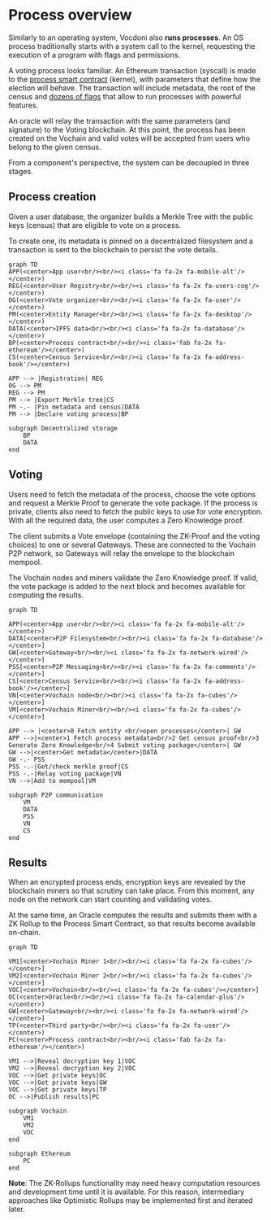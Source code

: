 # Process overview

Similarly to an operating system, Vocdoni also **runs processes**. An OS process traditionally starts with a system call to the kernel, requesting the execution of a program with flags and permissions.

A voting process looks familiar. An Ethereum transaction (syscall) is made to the [process smart contract](https://github.com/vocdoni/dvote-solidity#process) (kernel), with parameters that define how the election will behave. The transaction will include metadata, the root of the census and [dozens of flags](https://github.com/vocdoni/dvote-solidity#types-and-values) that allow to run processes with powerful features.

An oracle will relay the transaction with the same parameters (and signature) to the Voting blockchain. At this point, the process has been created on the Vochain and valid votes will be accepted from users who belong to the given census.

From a component's perspective, the system can be decoupled in three stages.

## Process creation

Given a user database, the organizer builds a Merkle Tree with the public keys (census) that are eligible to vote on a process.

To create one, its metadata is pinned on a decentralized filesystem and a transaction is sent to the blockchain to persist the vote details.

```mermaid
graph TD
APP(<center>App user<br/><br/><i class='fa fa-2x fa-mobile-alt'/></center>)
REG(<center>User Registry<br/><br/><i class='fa fa-2x fa-users-cog'/></center>)
OG(<center>Vote organizer<br/><br/><i class='fa fa-2x fa-user'/></center>)
PM(<center>Entity Manager<br/><br/><i class='fa fa-2x fa-desktop'/></center>)
DATA(<center>IPFS data<br/><br/><i class='fa fa-2x fa-database'/></center>)
BP(<center>Process contract<br/><br/><i class='fab fa-2x fa-ethereum'/></center>)
CS(<center>Census Service<br/><br/><i class='fa fa-2x fa-address-book'/></center>)

APP --> |Registration| REG
OG --> PM
REG --> PM
PM --> |Export Merkle tree|CS
PM -.- |Pin metadata and census|DATA
PM --> |Declare voting process|BP

subgraph Decentralized storage
	BP
	DATA
end
```

## Voting

Users need to fetch the metadata of the process, choose the vote options and request a Merkle Proof to generate the vote package. If the process is private, clients also need to fetch the public keys to use for vote encryption. With all the required data, the user computes a Zero Knowledge proof. 

The client submits a Vote envelope (containing the ZK-Proof and the voting choices) to one or several Gateways. These are connected to the Vochain P2P network, so Gateways will relay the envelope to the blockchain mempool.

The Vochain nodes and miners validate the Zero Knowledge proof. If valid, the vote package is added to the next block and becomes available for computing the results.

```mermaid
graph TD

APP(<center>App user<br/><br/><i class='fa fa-2x fa-mobile-alt'/></center>)
DATA[<center>P2P Filesystem<br/><br/><i class='fa fa-2x fa-database'/></center>]
GW[<center>Gateway<br/><br/><i class='fa fa-2x fa-network-wired'/></center>]
PSS[<center>P2P Messaging<br/><br/><i class='fa fa-2x fa-comments'/></center>]
CS[<center>Census Service<br/><br/><i class='fa fa-2x fa-address-book'/></center>]
VN[<center>Vochain node<br/><br/><i class='fa fa-2x fa-cubes'/></center>]
VM[<center>Vochain Miner<br/><br/><i class='fa fa-2x fa-cubes'/></center>]

APP --> |<center>0 Fetch entity <br/>open processes</center>| GW
APP -->|<center>1 Fetch process metadata<br/>2 Get census proof<br/>3 Generate Zero Knowledge<br/>4 Submit voting package</center>| GW
GW -->|<center>Get metadata</center>|DATA
GW -.- PSS
PSS -.-|Get/check merkle proof|CS
PSS -.-|Relay voting package|VN
VN -->|Add to mempool|VM

subgraph P2P communication
	VM
	DATA
	PSS
	VN
	CS
end

```

## Results

When an encrypted process ends, encryption keys are revealed by the blockchain miners so that scrutiny can take place. From this moment, any node on the network can start counting and validating votes.

At the same time, an Oracle computes the results and submits them with a ZK Rollup to the Process Smart Contract, so that results become available on-chain.

```mermaid
graph TD

VM1[<center>Vochain Miner 1<br/><br/><i class='fa fa-2x fa-cubes'/></center>]
VM2[<center>Vochain Miner 2<br/><br/><i class='fa fa-2x fa-cubes'/></center>]
VOC[<center>Vochain<br/><br/><i class='fa fa-2x fa-cubes'/></center>]
OC(<center>Oracle<br/><br/><i class='fa fa-2x fa-calendar-plus'/></center>)
GW[<center>Gateway<br/><br/><i class='fa fa-2x fa-network-wired'/></center>]
TP(<center>Third party<br/><br/><i class='fa fa-2x fa-user'/></center>)
PC(<center>Process contract<br/><br/><i class='fab fa-2x fa-ethereum'/></center>)

VM1 -->|Reveal decryption key 1|VOC
VM2 -->|Reveal decryption key 2|VOC
VOC -->|Get private keys|OC
VOC -->|Get private keys|GW
VOC -->|Get private keys|TP
OC -->|Publish results|PC

subgraph Vochain
	VM1
	VM2
	VOC
end

subgraph Ethereum
	PC
end

```

**Note**: The ZK-Rollups functionality may need heavy computation resources and development time until it is available. For this reason, intermediary approaches like Optimistic Rollups may be implemented first and iterated later.
